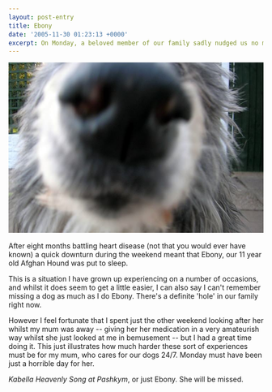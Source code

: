 ```yaml
---
layout: post-entry
title: Ebony
date: '2005-11-30 01:23:13 +0000'
excerpt: On Monday, a beloved member of our family sadly nudged us no more.
---
```

![Ebony](/assets/images/2005/11/ebony.jpg)

After eight months battling heart disease (not that you would ever have known) a quick downturn during the weekend meant that Ebony, our 11 year old Afghan Hound was put to sleep.

This is a situation I have grown up experiencing on a number of occasions, and whilst it does seem to get a little easier, I can also say I can't remember missing a dog as much as I do Ebony. There's a definite 'hole' in our family right now.

However I feel fortunate that I spent just the other weekend looking after her whilst my mum was away -- giving her her medication in a very amateurish way whilst she just looked at me in bemusement -- but I had a great time doing it. This just illustrates how much harder these sort of experiences must be for my mum, who cares for our dogs 24/7. Monday must have been just a horrible day for her.

*Kabella Heavenly Song at Pashkym*, or just Ebony. She will be missed.